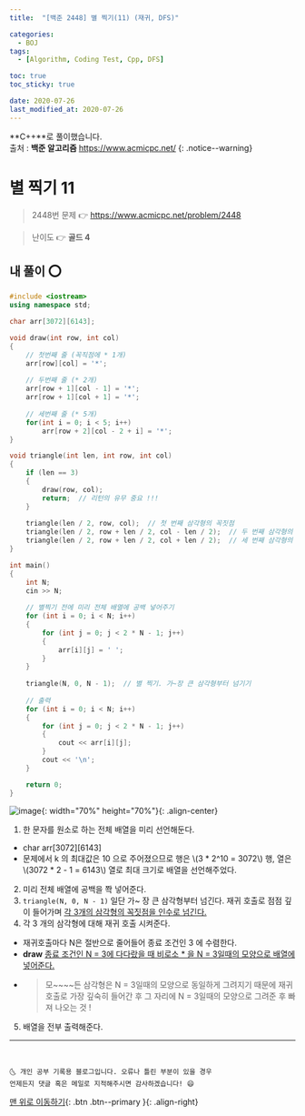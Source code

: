 ```yaml
---
title:  "[백준 2448] 별 찍기(11) (재귀, DFS)" 

categories:
  - BOJ
tags:
  - [Algorithm, Coding Test, Cpp, DFS]

toc: true
toc_sticky: true

date: 2020-07-26
last_modified_at: 2020-07-26
---
```


**C++**로 풀이했습니다.  
출처 : **백준 알고리즘** <https://www.acmicpc.net/>
{: .notice--warning}

# 별 찍기 11

> 2448번 문제 👉 <https://www.acmicpc.net/problem/2448>

> 난이도 👉 **골드 4**

## 내 풀이 ⭕

```cpp
#include <iostream>
using namespace std;

char arr[3072][6143];

void draw(int row, int col)
{
    // 첫번째 줄 (꼭직점에 * 1개)
    arr[row][col] = '*';
    
    // 두번째 줄 (* 2개)
    arr[row + 1][col - 1] = '*';
    arr[row + 1][col + 1] = '*';
    
    // 세번째 줄 (* 5개)
    for(int i = 0; i < 5; i++)
        arr[row + 2][col - 2 + i] = '*';
}

void triangle(int len, int row, int col)
{
    if (len == 3)
    {
        draw(row, col);
        return;  // 리턴의 유무 중요 !!!
    }
        
    triangle(len / 2, row, col);  // 첫 번째 삼각형의 꼭짓점
    triangle(len / 2, row + len / 2, col - len / 2);  // 두 번째 삼각형의 꼭짓점
    triangle(len / 2, row + len / 2, col + len / 2);  // 세 번째 삼각형의 꼭짓점
}

int main()
{
    int N;
    cin >> N;
    
    // 별찍기 전에 미리 전체 배열에 공백 넣어주기 
    for (int i = 0; i < N; i++)
    {
        for (int j = 0; j < 2 * N - 1; j++)
        {
            arr[i][j] = ' ';
        }
    }
    
    triangle(N, 0, N - 1);  // 별 찍기. 가~장 큰 삼각형부터 넘기기
    
    // 출력 
    for (int i = 0; i < N; i++)
    {
        for (int j = 0; j < 2 * N - 1; j++)
        {
            cout << arr[i][j];
        }
        cout << '\n';
    }

    return 0;
}
```

![image](https://user-images.githubusercontent.com/42318591/88471323-34928f00-cf43-11ea-937c-362fe1ad419b.png){: width="70%" height="70%"}{: .align-center}

1. 한 문자를 원소로 하는 전체 배열을 미리 선언해둔다. 
  - char arr[3072][6143]
  - 문제에서 k 의 최대값은 10 으로 주어졌으므로 행은 \\(3 * 2^10 = 3072\\) 행, 열은 \\(3072 * 2 - 1 = 6143\\) 열로 최대 크기로 배열을 선언해주었다.
2. 미리 전체 배열에 공백을 쫙 넣어준다. 
3. `triangle(N, 0, N - 1)` 일단 가~ 장 큰 삼각형부터 넘긴다. 재귀 호출로 점점 깊이 들어가며 <u>각 3개의 삼각형의 꼭짓점을 인수로 넘긴다.</u>
4. 각 3 개의 삼각형에 대해 재귀 호출 시켜준다.  
  - 재귀호출마다 N은 절반으로 줄어들어 종료 조건인 3 에 수렴한다.
  - **draw** <u>종료 조건인 N = 3에 다다랐을 때 비로소 * 을 N = 3일때의 모양으로 배열에 넣어준다.</u>
  - > 모~~~~든 삼각형은 N = 3일때의 모양으로 동일하게 그려지기 때문에 재귀 호출로 가장 깊숙히 들어간 후 그 자리에 N = 3일때의 모양으로 그려준 후 빠져 나오는 것 !
5. 배열을 전부 출력해준다. 

***
<br>

    🌜 개인 공부 기록용 블로그입니다. 오류나 틀린 부분이 있을 경우 
    언제든지 댓글 혹은 메일로 지적해주시면 감사하겠습니다! 😄

[맨 위로 이동하기](#){: .btn .btn--primary }{: .align-right}